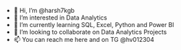 - 👋 Hi, I’m @harsh7kgb
- 👀 I’m interested in Data Analytics
- 🌱 I’m currently learning SQL, Excel, Python and Power BI
- 💞️ I’m looking to collaborate on Data Analytics Projects
- 📫 You can reach me here and on TG @hv012304

<!---
harsh7kgb/harsh7kgb is a ✨ special ✨ repository because its `README.md` (this file) appears on your GitHub profile.
You can click the Preview link to take a look at your changes.
--->
